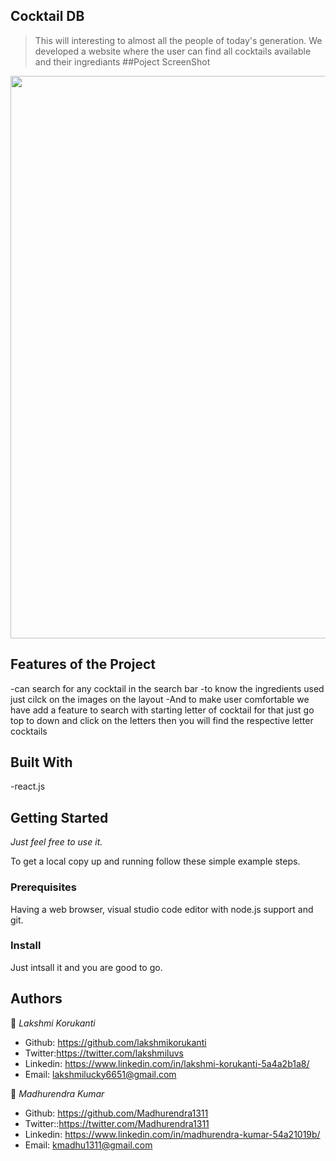 ## Cocktail DB
>This will interesting to almost all the people of today's generation.
>We developed a website where the user can find all cocktails available and their ingrediants 
##Poject ScreenShot
<img src="https://github.com/Madhurendra1311/Module-4-project/blob/master/project/src/Images/Complete.png" width=900 />

## Features of the Project
-can search for any cocktail in the search bar
-to know the ingredients used just cilck on the images on the layout
-And to make user comfortable we have add a feature to search with starting letter of cocktail  for that just go top to down and click on the letters then you will find the respective letter cocktails 

## Built With
-react.js

## Getting Started

*Just feel free to use it.*

To get a local copy up and running follow these simple example steps.

### Prerequisites

Having a web browser, visual studio code editor with node.js support and git.

### Install

Just intsall it and you are good to go.

## Authors
👤 *Lakshmi Korukanti*
- Github: https://github.com/lakshmikorukanti
- Twitter:https://twitter.com/lakshmiluvs
- Linkedin: https://www.linkedin.com/in/lakshmi-korukanti-5a4a2b1a8/
- Email: lakshmilucky6651@gmail.com

👤 *Madhurendra Kumar*
- Github: https://github.com/Madhurendra1311
- Twitter::https://twitter.com/Madhurendra1311
- Linkedin: https://www.linkedin.com/in/madhurendra-kumar-54a21019b/
- Email: kmadhu1311@gmail.com

